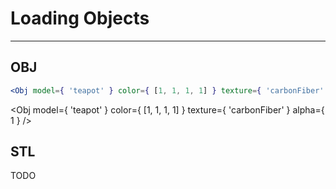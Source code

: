 # Loading Objects

---

## OBJ

```jsx
<Obj model={ 'teapot' } color={ [1, 1, 1, 1] } texture={ 'carbonFiber' } alpha={ 1 } />
```
<Obj model={ 'teapot' } color={ [1, 1, 1, 1] } texture={ 'carbonFiber' } alpha={ 1 } />

## STL

TODO

